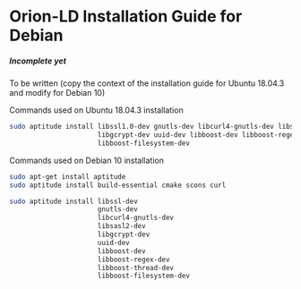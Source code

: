 # Orion-LD Installation Guide for Debian 
##### Incomplete yet

To be written (copy the context of the installation guide for Ubuntu 18.04.3 and modify for Debian 10)

Commands used on Ubuntu 18.04.3 installation

```bash
sudo aptitude install libssl1.0-dev gnutls-dev libcurl4-gnutls-dev libsasl2-dev \
                      libgcrypt-dev uuid-dev libboost-dev libboost-regex-dev libboost-thread-dev \
                      libboost-filesystem-dev
```
Commands used on Debian 10 installation

```bash
sudo apt-get install aptitude
sudo aptitude install build-essential cmake scons curl

sudo aptitude install libssl-dev
		              gnutls-dev 
                      libcurl4-gnutls-dev 
                      libsasl2-dev 
                      libgcrypt-dev 
		              uuid-dev 
		              libboost-dev 
                      libboost-regex-dev  
                      libboost-thread-dev 
                      libboost-filesystem-dev
```

